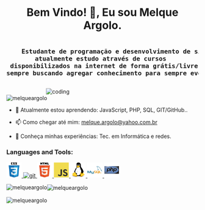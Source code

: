 <h1 align="center">Bem Vindo! 👋, Eu sou Melque Argolo.</h1>
<pre><h3 align="center">    Estudante de programação e desenvolvimento de sistemas, 
atualmente estudo através de cursos </br> disponibilizados na internet de forma grátis/livre.
sempre buscando agregar conhecimento para sempre evoluir. </h3></pre>
<img align="right" alt="coding" width="400" src="https://raw.githubusercontent.com/TheDudeThatCode/TheDudeThatCode/master/Assets/Developer.gif">

<p align="left"> <img src="https://komarev.com/ghpvc/?username=melqueargolo&label=Profile%20views&color=0e75b6&style=flat" alt ="melqueargolo" /> </p>

- 🌱 Atualmente estou aprendendo:  JavaScript, PHP, SQL, GIT/GitHub..

- 📫 Como chegar até mim:  melque.argolo@yahoo.com.br

- 📄 Conheça minhas experiências:  Tec. em Informática e redes.

<h3 align="



<h3 align="left">Languages and Tools:</h3>

<p align="left"> <a href="https://www.w3schools.com/css/" target="_blank" rel="noreferrer"> <img src="https://raw.githubusercontent.com/devicons/devicon/master/icons/css3/css3-original-wordmark.svg" alt="css3" width="40" height="40"/> </a>
<a href="https://git-scm.com/" target="_blank" rel="noreferrer"> <img src="https://www.vectorlogo.zone/logos/git-scm/git-scm-icon.svg" alt=" git" width="40" height="40"/> </a> 
<a href="https://www.w3.org/html/" target="_blank" rel="noreferrer"> <img src ="https://raw.githubusercontent.com/devicons/devicon/master/icons/html5/html5-original-wordmark.svg" alt="html5" width="40" height="40"/> </a> 
<a href="https:// developer.mozilla.org/en-US/docs/Web/JavaScript" target="_blank" rel="noreferrer"> <img src="https://raw.githubusercontent.com/devicons/devicon/master/icons/javascript/javascript-original.svg" alt="javascript" width="40" height="40"/> </a> 
<a href="https://www.linux.org/" target="_blank" rel="noreferrer"> <img src="https://raw.githubusercontent.com/devicons/devicon/master/icons/linux/linux-original.svg" alt="linux" width="40" height=" 40"/> </a> 
<a href="https://www.mysql.com/" target="_blank" rel="noreferrer"> <img src="https://raw.githubusercontent.com/devicons/devicon/master/icons/mysql/mysql-original-wordmark.svg" alt="mysql" width="40" height="40"/> </a> 
<a href="https://www.php.net" target="_blank" rel="noreferrer"> <img src="https://raw.githubusercontent.com/devicons/devicon/master/icons/php/php-original.svg" alt="php" width="40" altura="40"/> </a> </p> 




<p> <img align="left" src="https://github-readme-stats.vercel.app/api/top-langs?username=melqueargolo&show_icons=true&locale=en&layout=compact" alt="melqueargolo"/> </p>

<p> <img align="center" src="https://github-readme-stats.vercel.app/api?username=melqueargolo&show_icons=true&locale=en" alt="melqueargolo" /> </p>

<p><img align="center" src="https://github-readme-streak-stats.herokuapp.com/?user=melqueargolo&" alt="melqueargolo" /></p>

